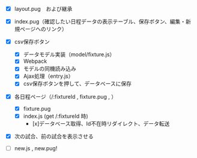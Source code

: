 - [x] layout.pug　および継承
- [x] index.pug（確認したい日程データの表示テーブル、保存ボタン、編集・新規ページへのリンク）
- [x] csv保存ボタン
  - [x] データモデル実装（model/fixture.js）
  - [x] Webpack
  - [x] モデルの同機読み込み
  - [x] Ajax処理（entry.js）
  - [x] csv保存ボタンを押して、データベースに保存

- [x] 各日程ページ（/:fixtureId , fixture.pug , ）
  - [x] fixture.pug
  - [x] index.js (get /:fixtureId 時)
    - [x]データベース取得、Id不在時リダイレクト、データ転送

- [x] 次の試合、前の試合を表示させる

- [ ] new.js , new.pug!